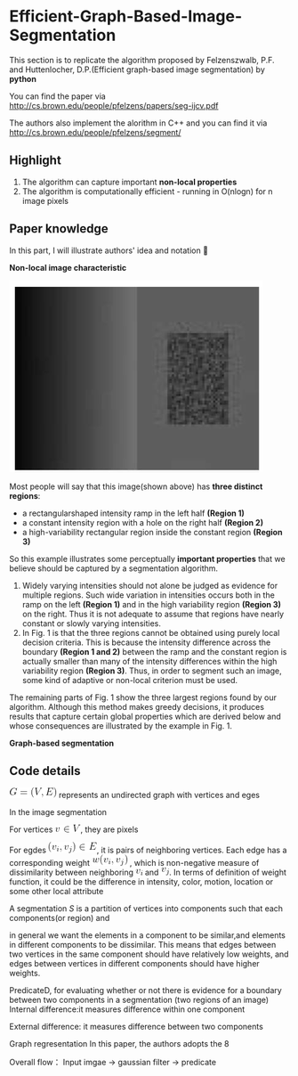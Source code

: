 # Efficient-Graph-Based-Image-Segmentation
This section is to replicate the algorithm proposed by Felzenszwalb, P.F. and Huttenlocher, D.P.(Efficient graph-based image segmentation) by **python**

You can find the paper via http://cs.brown.edu/people/pfelzens/papers/seg-ijcv.pdf 

The authors also implement the alorithm in C++ and you can find it via http://cs.brown.edu/people/pfelzens/segment/

## Highlight
1. The algorithm can capture important **non-local properties**
2. The algorithm is computationally efficient - running in O(nlogn) for n image pixels


## Paper knowledge
In this part, I will illustrate authors' idea and notation :monocle_face:


**Non-local image characteristic** 


<img src="img/synthetic_foto.png" >
 
Most people will say that this image(shown above) has **three distinct regions**: 
- a rectangularshaped intensity ramp in the left half **(Region 1)**
- a constant intensity region with a hole on the right half **(Region 2)**
- a high-variability rectangular region inside the constant region **(Region 3)**


So this example illustrates some perceptually **important properties** that we believe should be captured by a segmentation algorithm.
1. Widely varying intensities should not alone be judged as evidence for multiple regions. Such wide variation in intensities occurs both
  in the ramp on the left **(Region 1)** and in the high variability region **(Region 3)** on the right. Thus it is not adequate to assume
  that regions have nearly constant or slowly varying intensities.
2. In Fig. 1 is that the three regions cannot be obtained using purely local decision criteria. This is because the intensity difference across the boundary **(Region 1 and 2)**    between the ramp and the constant region is actually smaller than many of the intensity differences within the high variability region **(Region 3)**. Thus, in order to          segment such an image, some kind of adaptive or non-local criterion must be used.

The remaining parts of Fig. 1 show the three largest regions found by our algorithm. Although this method makes greedy decisions, it produces results
that capture certain global properties which are derived below and whose consequences are illustrated by the example in Fig. 1.

**Graph-based segmentation**

## Code details
<img src="img/eq1.png" > represents an undirected graph with vertices and eges

In the image segmentation

For vertices <img src="img/eq2.png" >,  they are pixels

For egdes <img src="img/eq3.png" >, it is pairs of neighboring vertices. 
Each edge has a corresponding weight <img src="img/eq4.png" > , which is non-negative measure of dissimilarity between neighboring <img src="img/eq5.png" > and <img src="img/eq6.png" >. In terms of definition of weight function, it could be the difference in intensity, color, motion, location or some other local attribute

A segmentation *S* is a partition of vertices into components such that each components(or region) and  

in general we want the elements in a component to be similar,and elements in different components to be dissimilar.
This means that edges between two vertices in the same component should have relatively low weights, and edges between vertices in different components should have higher weights.

PredicateD, for evaluating
whether or not there is evidence for a boundary between
two components in a segmentation (two regions
of an image)
Internal difference:it measures difference within one component



External difference: it measures difference between two components

Graph regresentation
In this paper, the authors adopts the 8


Overall flow：
Input imgae -> gaussian filter ->  predicate



